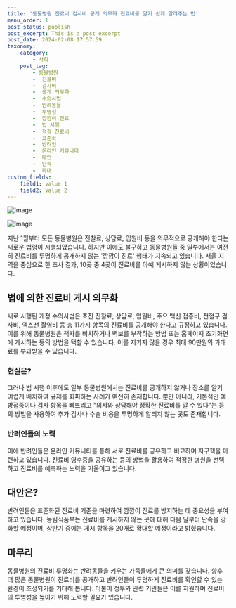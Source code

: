 ```yaml
---
title: '동물병원 진료비 검사비 공개 의무화 진료비를 알기 쉽게 알려주는 법'
menu_order: 1
post_status: publish
post_excerpt: This is a post excerpt
post_date: 2024-02-08 17:57:59
taxonomy:
    category:
        - 사회
    post_tag:
        - 동물병원
        -  진료비
        -  검사비
        -  공개 의무화
        -  수의사법
        -  반려동물
        -  투명성
        -  깜깜이 진료
        -  법 시행
        -  적정 진료비
        -  표준화
        -  반려인
        -  온라인 커뮤니티
        -  대안
        -  단속
        -  확대
custom_fields:
    field1: value 1
    field2: value 2
---
```


![Image](https://imgnews.pstatic.net/image/025/2024/02/08/0003340412_001_20240208171701059.jpg?type=w647)

![Image](https://imgnews.pstatic.net/image/025/2024/02/08/0003340412_002_20240208171701087.jpg?type=w647)

지난 1월부터 모든 동물병원은 진찰료, 상담료, 입원비 등을 의무적으로 공개해야 한다는 새로운 법령이 시행되었습니다. 하지만 이에도 불구하고 동물병원들 중 일부에서는 여전히 진료비를 투명하게 공개하지 않는 '깜깜이 진료' 행태가 지속되고 있습니다. 서울 지역을 중심으로 한 조사 결과, 10곳 중 4곳이 진료비를 아예 게시하지 않는 상황이었습니다.
## 법에 의한 진료비 게시 의무화
새로 시행된 개정 수의사법은 초진 진찰료, 상담료, 입원비, 주요 백신 접종비, 전혈구 검사비, 엑스선 촬영비 등 총 11가지 항목의 진료비를 공개해야 한다고 규정하고 있습니다. 이를 위해 동물병원은 책자를 비치하거나 벽보를 부착하는 방법 또는 홈페이지 초기화면에 게시하는 등의 방법을 택할 수 있습니다. 이를 지키지 않을 경우 최대 90만원의 과태료를 부과받을 수 있습니다.
### 현실은?
그러나 법 시행 이후에도 일부 동물병원에서는 진료비를 공개하지 않거나 장소를 알기 어렵게 배치하여 규제를 회피하는 사례가 여전히 존재합니다. 뿐만 아니라, 기본적인 예방접종이나 검사 항목을 빠뜨리고 "의사와 상담해야 정확한 진료비를 알 수 있다"는 등의 방법을 사용하여 추가 검사나 수술 비용을 투명하게 알리지 않는 곳도 존재합니다.
### 반려인들의 노력
이에 반려인들은 온라인 커뮤니티를 통해 서로 진료비를 공유하고 비교하며 자구책을 마련하고 있습니다. 진료비 영수증을 공유하는 등의 방법을 활용하여 적정한 병원을 선택하고 진료비를 예측하는 노력을 기울이고 있습니다.
## 대안은?
반려인들은 표준화된 진료비 기준을 마련하여 깜깜이 진료를 방지하는 데 중요성을 부여하고 있습니다. 농림식품부는 진료비를 게시하지 않는 곳에 대해 다음 달부터 단속을 강화할 예정이며, 상반기 중에는 게시 항목을 20개로 확대할 예정이라고 밝혔습니다.
## 마무리
동물병원의 진료비 투명화는 반려동물을 키우는 가족들에게 큰 의미를 갖습니다. 향후 더 많은 동물병원이 진료비를 공개하고 반려인들이 투명하게 진료비를 확인할 수 있는 환경이 조성되기를 기대해 봅니다. 더불어 정부와 관련 기관들은 이를 지원하며 진료비의 투명성을 높이기 위해 노력할 필요가 있습니다.
